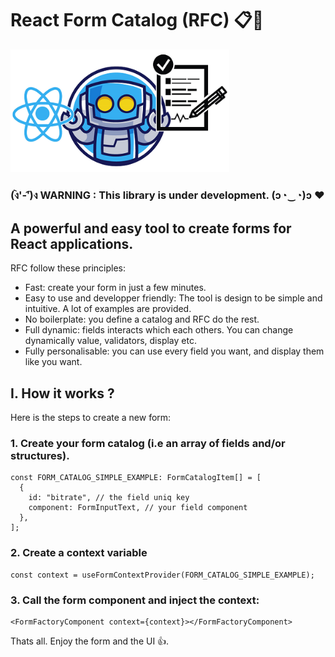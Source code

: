# React Form Catalog (RFC) 📋🚀

<img src="https://raw.githubusercontent.com/jvanhouteghem/react-form-factory/storybook-init/assets/imgs/logosmall.png" alt="logo" width="350"/>

### (ง︡'-'︠)ง WARNING : This library is under development. (ɔ◔‿◔)ɔ ♥

## A powerful and easy tool to create forms for React applications.

RFC follow these principles:

- Fast: create your form in just a few minutes.
- Easy to use and developper friendly: The tool is design to be simple and intuitive. A lot of examples are provided.
- No boilerplate: you define a catalog and RFC do the rest.
- Full dynamic: fields interacts which each others. You can change dynamically value, validators, display etc.
- Fully personalisable: you can use every field you want, and display them like you want.

## I. How it works ?

Here is the steps to create a new form:

### 1. Create your form catalog (i.e an array of fields and/or structures).

```tsx
const FORM_CATALOG_SIMPLE_EXAMPLE: FormCatalogItem[] = [
  {
    id: "bitrate", // the field uniq key
    component: FormInputText, // your field component
  },
];
```

### 2. Create a context variable

```tsx
const context = useFormContextProvider(FORM_CATALOG_SIMPLE_EXAMPLE);
```

### 3. Call the form component and inject the context:

```tsx
<FormFactoryComponent context={context}></FormFactoryComponent>
```

Thats all. Enjoy the form and the UI 👍.
